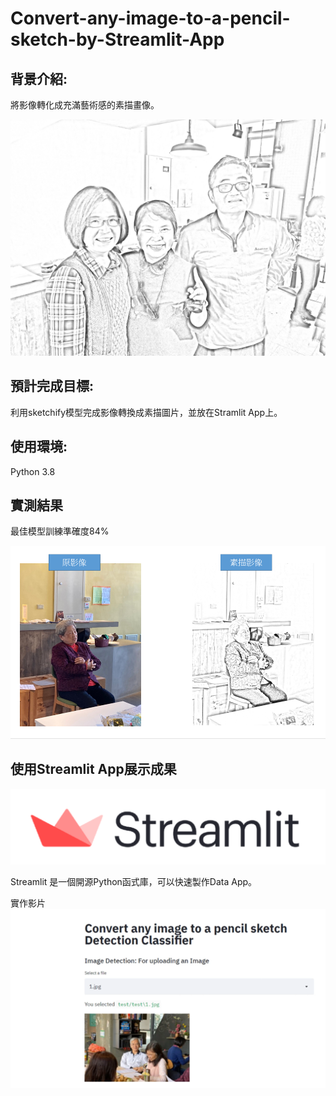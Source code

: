 # Convert-any-image-to-a-pencil-sketch-by-Streamlit-App

## 背景介紹:
將影像轉化成充滿藝術感的素描畫像。

![image](https://github.com/tddwso/Convert-any-image-to-a-pencil-sketch-by-Streamlit-App/blob/main/image1.png)

## 預計完成目標:
利用sketchify模型完成影像轉換成素描圖片，並放在Stramlit App上。

## 使用環境:
Python 3.8

## 實測結果
最佳模型訓練準確度84% 

![image](https://github.com/tddwso/Convert-any-image-to-a-pencil-sketch-by-Streamlit-App/blob/main/%E7%B4%A0%E6%8F%8F%E8%BD%89%E6%8F%9B%E5%9C%96.PNG)

## 使用Streamlit App展示成果

![image](https://github.com/tddwso/Uniqlo-Label-Defect-Classification-by-Deep-Learning/blob/main/Stream%20Logo.png)

Streamlit 是一個開源Python函式庫，可以快速製作Data App。

實作影片
[![IMAGE ALT TEXT HERE](https://github.com/tddwso/Convert-any-image-to-a-pencil-sketch-by-Streamlit-App/blob/main/streamlit.png)](https://youtu.be/-FEJmhjr4r0)
